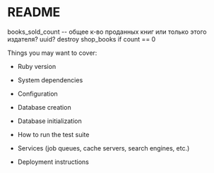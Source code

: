 # README

books_sold_count -- общее к-во проданных книг или только этого издателя?
uuid?
destroy shop_books if count == 0

Things you may want to cover:

* Ruby version

* System dependencies

* Configuration

* Database creation

* Database initialization

* How to run the test suite

* Services (job queues, cache servers, search engines, etc.)

* Deployment instructions

